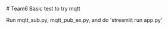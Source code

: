 #   T e a m 6 
 
 Basic test to try mqtt 

Run mqtt_sub.py, mqtt_pub_ex.py, and do 'streamlit run app.py'
